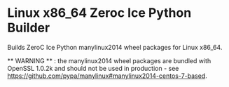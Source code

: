 Linux x86_64 Zeroc Ice Python Builder
=====================================

Builds ZeroC Ice Python manylinux2014 wheel packages for Linux x86_64.

** WARNING ** : the manylinux2014 wheel packages are bundled with
OpenSSL 1.0.2k and should not be used in production - see
https://github.com/pypa/manylinux#manylinux2014-centos-7-based.
